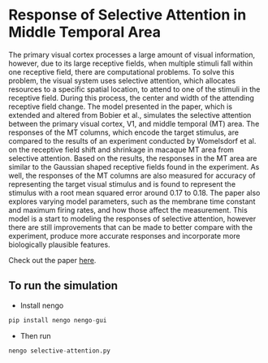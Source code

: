 # Response of Selective Attention in Middle Temporal Area

The primary visual cortex processes a large amount of visual information, however, due to its large receptive fields, when multiple stimuli fall within one receptive field, there are computational problems. To solve this problem, the visual system uses selective attention, which allocates resources to a specific spatial location, to attend to one of the stimuli in the receptive field. During this process, the center and width of the attending receptive field change. The model presented in the paper, which is extended and altered from Bobier et al., simulates the selective attention between the primary visual cortex, V1, and middle temporal (MT) area. The responses of the MT columns, which encode the target stimulus, are compared to the results of an experiment conducted by Womelsdorf et al. on the receptive field shift and shrinkage in macaque MT area from selective attention. Based on the results, the responses in the MT area are similar to the Gaussian shaped receptive fields found in the experiment. As well, the responses of the MT columns are also measured for accuracy of representing the target visual stimulus and is found to represent the stimulus with a root mean squared error around 0.17 to 0.18. The paper also explores varying model parameters, such as the membrane time constant and maximum firing rates, and how those affect the measurement. This model is a start to modeling the responses of selective attention, however there are still improvements that can be made to better compare with the experiment, produce more accurate responses and incorporate more biologically plausible features. 

Check out the paper [here](selective-attention.pdf).

## To run the simulation
- Install nengo 
```python
pip install nengo nengo-gui 
```
- Then run 
```python
nengo selective-attention.py
```